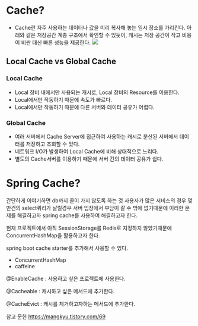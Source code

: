 # Cache?
- Cache란 자주 사용하는 데이터나 값을 미리 복사해 놓는 임시 장소를 가리킨다. 아래와 같은 저장공간 계층 구조에서 확인할 수 있듯이, 캐시는 저장 공간이 작고 비용이 비싼 대신 빠른 성능을 제공한다.
![](https://images.velog.io/images/rudus1012/post/b476dc8e-68df-45d9-9671-229f2a764675/image.png)
## Local Cache vs Global Cache
### Local Cache
* Local 장비 내에서만 사용되는 캐시로, Local 장비의 Resource를 이용한다.
* Local에서만 작동하기 때문에 속도가 빠르다.
* Local에서만 작동하기 때문에 다른 서버와 데이터 공유가 어렵다.
### Global Cache
* 여러 서버에서 Cache Server에 접근하여 사용하는 캐시로 분산된 서버에서 데이터를 저장하고 조회할 수 있다.
* 네트워크 I/O가 발생하여 Local Cache에 비해 상대적으로 느리다.
* 별도의 Cache서버를 이용하기 때문에 서버 간의 데이터 공유가 쉽다.

# Spring Cache?
간단하게 이야기하면 db까지 콜이 가지 않도록 하는 것
사용자가 많은 서비스의 경우 몇만건의 select쿼리가 날릴경우 서버 입장에서 부담이 갈 수 밖에 없기때문에 이러한 문제를 해결하고자 spring cache를 사용하여 해결하고자 한다.

현재 프로젝트에서 아직 SessionStorage를 Redis로 지정하지 않았기때문에 ConcurrentHashMap을 활용하고자 한다.

spring boot cache starter를 추가해서 사용할 수 있다.
* ConcurrentHashMap
* caffeine

@EnableCache : 사용하고 싶은 프로젝트에 사용한다.

@Cacheable : 캐시하고 싶은 메서드에 추가한다.

@CacheEvict : 캐시를 제거하고자하는 메서드에 추가한다.



참고 문헌
https://mangkyu.tistory.com/69
